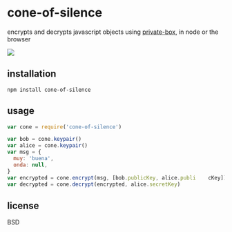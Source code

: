 # cone-of-silence

encrypts and decrypts javascript objects using [private-box](https://github.com/auditdrivencrypto/private-box), in node or the browser

![](https://ipfs.pics/QmaQdXdQRJCcYHEfhvdDoQQKDJjpyKy2iPsR3opZu58HKe)

## installation

    npm install cone-of-silence

## usage

```javascript
var cone = require('cone-of-silence')

var bob = cone.keypair()
var alice = cone.keypair()
var msg = {
  muy: 'buena',
  onda: null,
}
var encrypted = cone.encrypt(msg, [bob.publicKey, alice.publi    cKey])
var decrypted = cone.decrypt(encrypted, alice.secretKey)
```

## license
BSD
